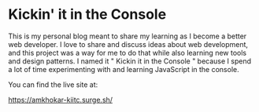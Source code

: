 # Kickin' it in the Console

This is my personal blog meant to share my learning as I become a better web developer. I love to share and discuss ideas about web development, and this project was a way for me to do that while also learning new tools and design patterns. I named it " Kickin it in the Console " because I spend a lot of time experimenting with and learning JavaScript in the console. 

You can find the live site at: 

https://amkhokar-kiitc.surge.sh/
